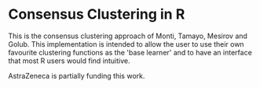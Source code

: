 # Consensus Clustering in R #

This is the consensus clustering approach of Monti, Tamayo,
Mesirov and Golub. This implementation is intended to allow
the user to use their own favourite clustering functions as
the 'base learner' and to have an interface that most R
users would find intuitive.

AstraZeneca is partially funding this work.

